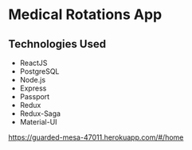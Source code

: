 # Medical Rotations App
## Technologies Used
- ReactJS
- PostgreSQL
- Node.js
- Express
- Passport
- Redux
- Redux-Saga
- Material-UI

https://guarded-mesa-47011.herokuapp.com/#/home